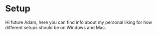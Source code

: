 # Setup
Hi future Adam, here you can find info about my personal liking for how different setups should be on Windows and Mac.


